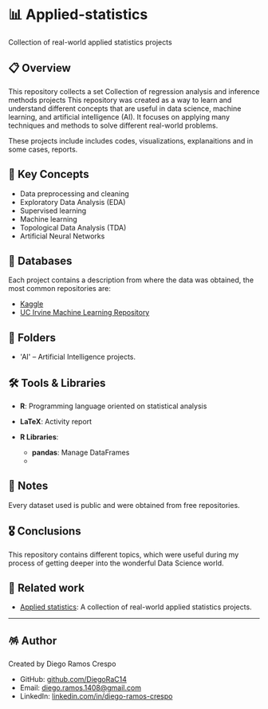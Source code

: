 # 📊 Applied-statistics
Collection of real-world applied statistics projects

## 📋 Overview

This repository collects a set Collection of regression analysis and inference methods projects
This repository was created as a way to learn and understand different concepts that are useful in data science, machine learning, and artificial intelligence (AI). It focuses on applying many techniques and methods to solve different real-world problems. 

These projects include includes codes, visualizations, explanaitions and in some cases, reports.

## 🧠 Key Concepts

- Data preprocessing and cleaning
- Exploratory Data Analysis (EDA)
- Supervised learning
- Machine learning
- Topological Data Analysis (TDA)
- Artificial Neural Networks 


## 📖 Databases

Each project contains a description from where the data was obtained, the most common repositories are:

- [Kaggle](https://www.kaggle.com/)
- [UC Irvine Machine Learning Repository](https://archive.ics.uci.edu/)

## 📂 Folders

- 'AI\' – Artificial Intelligence projects.


## 🛠️ Tools & Libraries

- **R**: Programming language oriented on statistical analysis
- **LaTeX**: Activity report

- **R Libraries**:
    - **pandas**: Manage DataFrames
    - 
## 📌 Notes

Every dataset used is public and were obtained from free repositories.

## 🎖️ Conclusions

This repository contains different topics, which were useful during my process of getting deeper into the wonderful Data Science world. 

## 📎 Related work

- [Applied statistics](https://github.com/DiegoRaC14/Data-science-projects): A collection of real-world applied statistics projects.

---
## 🪅 Author

Created by Diego Ramos Crespo
- GitHub: [github.com/DiegoRaC14](https://github.com/DiegoRaC14)  
- Email: diego.ramos.1408@gmail.com
- LinkedIn: [linkedin.com/in/diego-ramos-crespo](https://www.linkedin.com/in/diego-ramos-crespo)
